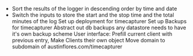 + Sort the results of the logger in descending order by time and date
+ Switch the inputs to store the start and the stop time and the total minutes of the log
Set up deployment for timecapturer
Set up Backups for timecapturer
Abstract out db backups any datastore needs to have it's own backup scheme
User interface:
  Prefill current client with previous entry,
  Make Clients their own object
  Move domain to subdomain of austinflores.com/timecapturer


